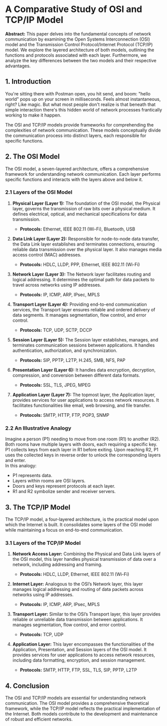 
# A Comparative Study of OSI and TCP/IP Model

**Abstract:** This paper delves into the fundamental concepts of network communication by examining the Open Systems Interconnection (OSI) model and the Transmission Control Protocol/Internet Protocol (TCP/IP) model. We explore the layered architecture of both models, outlining the functions and protocols associated with each layer. Furthermore, we analyze the key differences between the two models and their respective advantages.

## 1. Introduction

You're sitting there with Postman open, you hit send, and boom: "hello world" pops up on your screen in milliseconds.  Feels almost instantaneous, right? Like magic. But what most people don't realize is that beneath that simple interaction there's this hidden world of network processes frantically working to make it happen.

The OSI and TCP/IP models provide frameworks for comprehending the complexities of network communication. These models conceptually divide the communication process into distinct layers, each responsible for specific functions.

## 2. The OSI Model

The OSI model, a seven-layered architecture, offers a comprehensive framework for understanding network communication. Each layer performs specific functions and interacts with the layers above and below it.

### 2.1 Layers of the OSI Model

1. **Physical Layer (Layer 1):** The foundation of the OSI model, the Physical layer, governs the transmission of raw bits over a physical medium. It defines electrical, optical, and mechanical specifications for data transmission.
	- **Protocols:** Ethernet, IEEE 802.11 (Wi-Fi), Bluetooth, USB

2. **Data Link Layer (Layer 2):** Responsible for node-to-node data transfer, the Data Link layer establishes and terminates connections, ensuring reliable data transmission over the physical layer. It also manages media access control (MAC) addresses.
	- **Protocols:** HDLC, LLDP, PPP, Ethernet, IEEE 802.11 (Wi-Fi)

3. **Network Layer (Layer 3):** The Network layer facilitates routing and logical addressing. It determines the optimal path for data packets to travel across networks using IP addresses.
	- **Protocols:** IP, ICMP, ARP, IPsec, MPLS

4. **Transport Layer (Layer 4):** Providing end-to-end communication services, the Transport layer ensures reliable and ordered delivery of data segments. It manages segmentation, flow control, and error control.
	- **Protocols:** TCP, UDP, SCTP, DCCP

5. **Session Layer (Layer 5):** The Session layer establishes, manages, and terminates communication sessions between applications. It handles authentication, authorization, and synchronization.
	- **Protocols:** SIP, PPTP, L2TP, H.245, SMB, NFS, PAP

6. **Presentation Layer (Layer 6):** It handles data encryption, decryption, compression, and conversion between different data formats.
	- **Protocols:** SSL, TLS, JPEG, MPEG

7. **Application Layer (Layer 7):** The topmost layer, the Application layer, provides services for user applications to access network resources. It facilitates functionalities like email, web browsing, and file transfer.
	- **Protocols:** SMTP, HTTP, FTP, POP3, SNMP

### 2.2 An Illustrative Analogy

Imagine a person (P1) needing to move from one room (R1) to another (R2). Both rooms have multiple layers with doors, each requiring a specific key. P1 collects keys from each layer in R1 before exiting. Upon reaching R2, P1 uses the collected keys in reverse order to unlock the corresponding layers and enter.  
In this analogy:
- P1 represents data.
- Layers within rooms are OSI layers.
- Doors and keys represent protocols at each layer.
- R1 and R2 symbolize sender and receiver servers.

## 3. The TCP/IP Model

The TCP/IP model, a four-layered architecture, is the practical model upon which the Internet is built. It consolidates some layers of the OSI model while maintaining a focus on end-to-end communication.

### 3.1 Layers of the TCP/IP Model

1. **Network Access Layer:** Combining the Physical and Data Link layers of the OSI model, this layer handles physical transmission of data over a network, including addressing and framing.
	- **Protocols:** HDLC, LLDP, Ethernet, IEEE 802.11 (Wi-Fi)

2. **Internet Layer:** Analogous to the OSI’s Network layer, this layer manages logical addressing and routing of data packets across networks using IP addresses.
	- **Protocols:** IP, ICMP, ARP, IPsec, MPLS

3. **Transport Layer:** Similar to the OSI’s Transport layer, this layer provides reliable or unreliable data transmission between applications. It manages segmentation, flow control, and error control.
	- **Protocols:** TCP, UDP

4. **Application Layer:** This layer encompasses the functionalities of the Application, Presentation, and Session layers of the OSI model. It provides services for user applications to access network resources, including data formatting, encryption, and session management.
	- **Protocols:** SMTP, HTTP, FTP, SSL, TLS, SIP, PPTP, L2TP

## 4. Conclusion

The OSI and TCP/IP models are essential for understanding network communication. The OSI model provides a comprehensive theoretical framework, while the TCP/IP model reflects the practical implementation of the Internet. Both models contribute to the development and maintenance of robust and efficient networks.
